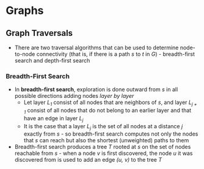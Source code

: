 # Graphs
## Graph Traversals
- There are two traversal algorithms that can be used to determine node-to-node connectivity (that is, if there is a path *s* to *t* in *G*) - breadth-first search and depth-first search
### Breadth-First Search
- In **breadth-first search**, exploration is done outward from *s* in all possible directions adding nodes *layer by layer*
    - Let layer *L<sub>1</sub>* consist of all nodes that are neighbors of *s*, and layer *L<sub>j + 1</sub>* consist of all nodes that do not belong to an earlier layer and that have an edge in layer *L<sub>j</sub>*
    - It is the case that a layer *L<sub>j</sub>* is the set of all nodes at a distance *j* exactly from *s* - so breadth-first search computes not only the nodes that *s* can reach but also the shortest (unweighted) paths to them
- Breadth-first search produces a tree *T* rooted at *s* on the set of nodes reachable from *s* - when a node *v* is first discovered, the node *u* it was discovered from is used to add an edge *(u, v)* to the tree *T*